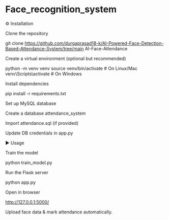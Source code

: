 # Face_recognition_system
⚙️ Installation

Clone the repository

git clone https://github.com/durgaprasad18-k/AI-Powered-Face-Detection-Based-Attendance-System/tree/main
AI-Face-Attendance


Create a virtual environment (optional but recommended)

python -m venv venv
source venv/bin/activate   # On Linux/Mac
venv\Scripts\activate      # On Windows


Install dependencies

pip install -r requirements.txt


Set up MySQL database

Create a database attendance_system

Import attendance.sql (if provided)

Update DB credentials in app.py

▶️ Usage

Train the model

python train_model.py


Run the Flask server

python app.py


Open in browser

http://127.0.0.1:5000/


Upload face data & mark attendance automatically.
